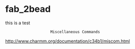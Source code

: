 fab_2bead
=========
this is a test

                        Miscellaneous Commands
http://www.charmm.org/documentation/c34b1/miscom.html
